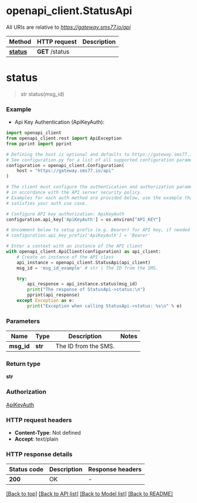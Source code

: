 # openapi_client.StatusApi

All URIs are relative to *https://gateway.sms77.io/api*

Method | HTTP request | Description
------------- | ------------- | -------------
[**status**](StatusApi.md#status) | **GET** /status | 


# **status**
> str status(msg_id)



### Example

* Api Key Authentication (ApiKeyAuth):

```python
import openapi_client
from openapi_client.rest import ApiException
from pprint import pprint

# Defining the host is optional and defaults to https://gateway.sms77.io/api
# See configuration.py for a list of all supported configuration parameters.
configuration = openapi_client.Configuration(
    host = "https://gateway.sms77.io/api"
)

# The client must configure the authentication and authorization parameters
# in accordance with the API server security policy.
# Examples for each auth method are provided below, use the example that
# satisfies your auth use case.

# Configure API key authorization: ApiKeyAuth
configuration.api_key['ApiKeyAuth'] = os.environ["API_KEY"]

# Uncomment below to setup prefix (e.g. Bearer) for API key, if needed
# configuration.api_key_prefix['ApiKeyAuth'] = 'Bearer'

# Enter a context with an instance of the API client
with openapi_client.ApiClient(configuration) as api_client:
    # Create an instance of the API class
    api_instance = openapi_client.StatusApi(api_client)
    msg_id = 'msg_id_example' # str | The ID from the SMS.

    try:
        api_response = api_instance.status(msg_id)
        print("The response of StatusApi->status:\n")
        pprint(api_response)
    except Exception as e:
        print("Exception when calling StatusApi->status: %s\n" % e)
```



### Parameters


Name | Type | Description  | Notes
------------- | ------------- | ------------- | -------------
 **msg_id** | **str**| The ID from the SMS. | 

### Return type

**str**

### Authorization

[ApiKeyAuth](../README.md#ApiKeyAuth)

### HTTP request headers

 - **Content-Type**: Not defined
 - **Accept**: text/plain

### HTTP response details

| Status code | Description | Response headers |
|-------------|-------------|------------------|
**200** | OK |  -  |

[[Back to top]](#) [[Back to API list]](../README.md#documentation-for-api-endpoints) [[Back to Model list]](../README.md#documentation-for-models) [[Back to README]](../README.md)


